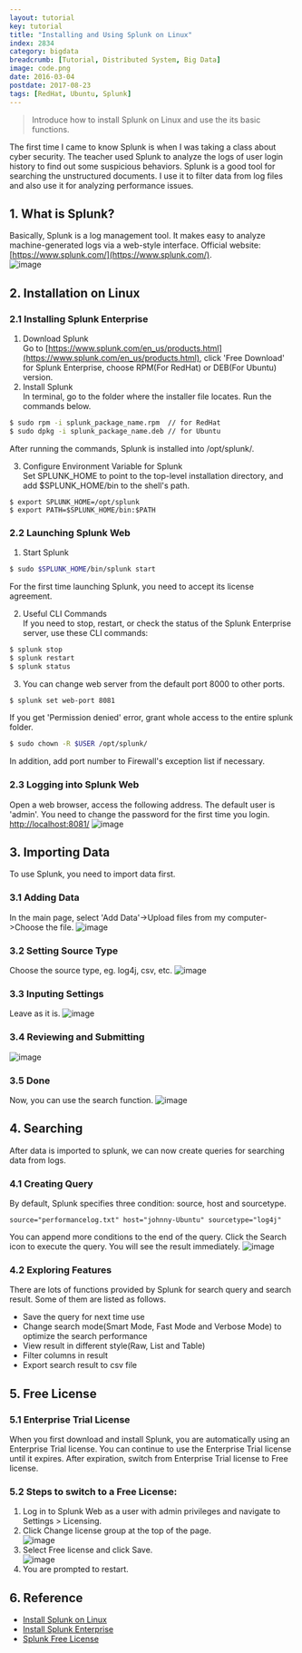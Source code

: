 ```yaml
---
layout: tutorial
key: tutorial
title: "Installing and Using Splunk on Linux"
index: 2834
category: bigdata
breadcrumb: [Tutorial, Distributed System, Big Data]
image: code.png
date: 2016-03-04
postdate: 2017-08-23
tags: [RedHat, Ubuntu, Splunk]
---
```


> Introduce how to install Splunk on Linux and use the its basic functions.

The first time I came to know Splunk is when I was taking a class about cyber security. The teacher used Splunk to analyze the logs of user login history to find out some suspicious behaviors. Splunk is a good tool for searching the unstructured documents. I use it to filter data from log files and also use it for analyzing performance issues.

## 1. What is Splunk?  
Basically, Splunk is a log management tool. It makes easy to analyze machine-generated logs via a web-style interface. Official website: [https://www.splunk.com/](https://www.splunk.com/).  
![image](/public/images/devops/34/splunk.png)  

## 2. Installation on Linux
### 2.1 Installing Splunk Enterprise
1) Download Splunk  
Go to [https://www.splunk.com/en_us/products.html](https://www.splunk.com/en_us/products.html), click 'Free Download' for Splunk Enterprise, choose RPM(For RedHat) or DEB(For Ubuntu) version.  
2) Install Splunk  
In terminal, go to the folder where the installer file locates. Run the commands below.  

```sh
$ sudo rpm -i splunk_package_name.rpm  // for RedHat
$ sudo dpkg -i splunk_package_name.deb // for Ubuntu
```

After running the commands, Splunk is installed into /opt/splunk/.

3) Configure Environment Variable for Splunk  
Set SPLUNK_HOME to point to the top-level installation directory, and add $SPLUNK_HOME/bin to the shell's path.

```shell
$ export SPLUNK_HOME=/opt/splunk
$ export PATH=$SPLUNK_HOME/bin:$PATH
```

### 2.2 Launching Splunk Web
1) Start Splunk
```sh
$ sudo $SPLUNK_HOME/bin/splunk start
```
For the first time launching Splunk, you need to accept its license agreement.

2) Useful CLI Commands  
If you need to stop, restart, or check the status of the Splunk Enterprise server, use these CLI commands:
```sh
$ splunk stop
$ splunk restart
$ splunk status
```

3) You can change web server from the default port 8000 to other ports.
```sh
$ splunk set web-port 8081
```
If you get 'Permission denied' error, grant whole access to the entire splunk folder.
```sh
$ sudo chown -R $USER /opt/splunk/
```
In addition, add port number to Firewall's exception list if necessary.

### 2.3 Logging into Splunk Web
Open a web browser, access the following address. The default user is 'admin'. You need to change the password for the first time you login.  
[http://localhost:8081/](http://localhost:8081/)
![image](/public/images/devops/34/login.png)  

## 3. Importing Data
To use Splunk, you need to import data first.
### 3.1 Adding Data
In the main page, select 'Add Data'->Upload files from my computer->Choose the file.
![image](/public/images/devops/34/main.png)  
### 3.2 Setting Source Type
Choose the source type, eg. log4j, csv, etc.
![image](/public/images/devops/34/sourcetype.png)  
### 3.3 Inputing Settings
Leave as it is.
![image](/public/images/devops/34/inputsettings.png)  
### 3.4 Reviewing and Submitting
![image](/public/images/devops/34/review.png)  
### 3.5 Done
Now, you can use the search function.
![image](/public/images/devops/34/finished.png)  

## 4. Searching
After data is imported to splunk, we can now create queries for searching data from logs.
### 4.1 Creating Query
By default, Splunk specifies three condition: source, host and sourcetype.
```
source="performancelog.txt" host="johnny-Ubuntu" sourcetype="log4j"
```
You can append more conditions to the end of the query. Click the Search icon to execute the query. You will see the result immediately.
![image](/public/images/devops/34/search.png)  

### 4.2 Exploring Features
There are lots of functions provided by Splunk for search query and search result. Some of them are listed as follows.
* Save the query for next time use
* Change search mode(Smart Mode, Fast Mode and Verbose Mode) to optimize the search performance
* View result in different style(Raw, List and Table)
* Filter columns in result
* Export search result to csv file

## 5. Free License
### 5.1 Enterprise Trial License
When you first download and install Splunk, you are automatically using an Enterprise Trial license. You can continue to use the Enterprise Trial license until it expires. After expiration, switch from Enterprise Trial license to Free license.

### 5.2 Steps to switch to a Free License:  
1) Log in to Splunk Web as a user with admin privileges and navigate to Settings > Licensing.  
2) Click Change license group at the top of the page.  
![image](/public/images/devops/34/license.png)  
3) Select Free license and click Save.  
![image](/public/images/devops/34/free.png)  
4) You are prompted to restart.  

## 6. Reference
* [Install Splunk on Linux](http://docs.splunk.com/Documentation/Splunk/6.6.2/Installation/InstallonLinux)  
* [Install Splunk Enterprise](http://docs.splunk.com/Documentation/Splunk/6.6.2/SearchTutorial/InstallSplunk)
* [Splunk Free License](http://docs.splunk.com/Documentation/Splunk/6.6.2/Admin/MoreaboutSplunkFree)
